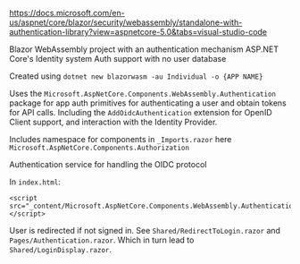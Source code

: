 ﻿
https://docs.microsoft.com/en-us/aspnet/core/blazor/security/webassembly/standalone-with-authentication-library?view=aspnetcore-5.0&tabs=visual-studio-code

Blazor WebAssembly project with an authentication mechanism
ASP.NET Core's Identity system
Auth support with no user database

Created using `dotnet new blazorwasm -au Individual -o {APP NAME}`

Uses the `Microsoft.AspNetCore.Components.WebAssembly.Authentication` package for 
app auth primitives for authenticating a user and obtain tokens for API calls. Including
the `AddOidcAuthentication` extension for OpenID Client support, and interaction with
the Identity Provider.

Includes namespace for components in `_Imports.razor` here `Microsoft.AspNetCore.Components.Authorization`

Authentication service for handling the OIDC protocol

In `index.html`:
```
<script src="_content/Microsoft.AspNetCore.Components.WebAssembly.Authentication/AuthenticationService.js"></script>
```

User is redirected if not signed in. See `Shared/RedirectToLogin.razor` and `Pages/Authentication.razor`. Which
in turn lead to `Shared/LoginDisplay.razor`.